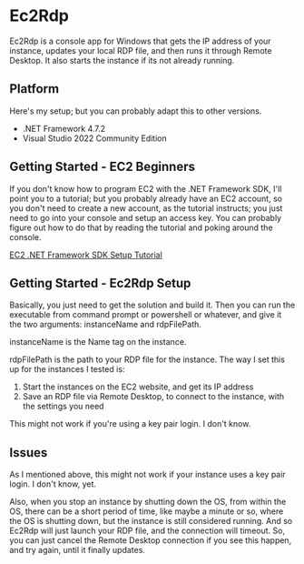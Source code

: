 # Ec2Rdp
Ec2Rdp is a console app for Windows that gets the IP address of your instance, updates your local RDP file, and then runs it through Remote Desktop. It also starts the instance if its not already running.

## Platform
Here's my setup; but you can probably adapt this to other versions.
* .NET Framework 4.7.2
* Visual Studio 2022 Community Edition

## Getting Started - EC2 Beginners
If you don't know how to program EC2 with the .NET Framework SDK, I'll point you to a tutorial; but you probably already have an EC2 account, so you don't need to create a new account, as the tutorial instructs; you just need to go into your console and setup an access key. You can probably figure out how to do that by reading the tutorial and poking around the console.

[EC2 .NET Framework SDK Setup Tutorial](https://docs.aws.amazon.com/sdk-for-net/v3/developer-guide/quick-start-s3-1-winvs.html)

## Getting Started - Ec2Rdp Setup
Basically, you just need to get the solution and build it. Then you can run the executable from command prompt or powershell or whatever, and give it the two arguments: instanceName and rdpFilePath. 

instanceName is the Name tag on the instance.

rdpFilePath is the path to your RDP file for the instance. The way I set this up for the instances I tested is:
1. Start the instances on the EC2 website, and get its IP address
2. Save an RDP file via Remote Desktop, to connect to the instance, with the settings you need

This might not work if you're using a key pair login. I don't know.

## Issues
As I mentioned above, this might not work if your instance uses a key pair login. I don't know, yet.

Also, when you stop an instance by shutting down the OS, from within the OS, there can be a short period of time, like maybe a minute or so, where the OS is shutting down, but the instance is still considered running. And so Ec2Rdp will just launch your RDP file, and the connection will timeout. So, you can just cancel the Remote Desktop connection if you see this happen, and try again, until it finally updates.

